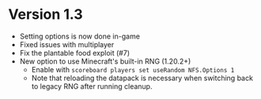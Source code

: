 Version 1.3
===========

* Setting options is now done in-game
* Fixed issues with multiplayer
* Fix the plantable food exploit (#7)
* New option to use Minecraft's built-in RNG (1.20.2+)
  * Enable with `scoreboard players set useRandom NFS.Options 1`
  * Note that reloading the datapack is necessary when switching back to legacy RNG after running cleanup.